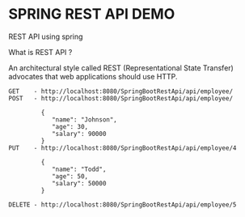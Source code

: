 # SPRING REST API DEMO
REST API using spring

What is REST API ?

An architectural style called REST (Representational State Transfer) advocates that web applications should use HTTP.

	GET    - http://localhost:8080/SpringBootRestApi/api/employee/
	POST   - http://localhost:8080/SpringBootRestApi/api/employee/
			
			 {
				"name": "Johnson",
				"age": 30,
				"salary": 90000
			 }
	PUT    - http://localhost:8080/SpringBootRestApi/api/employee/4
				
			 {
				"name": "Todd",
				"age": 50,
				"salary": 50000
			 }
	
	DELETE - http://localhost:8080/SpringBootRestApi/api/employee/5
